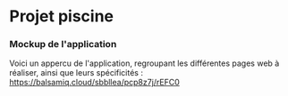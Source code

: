 # Projet piscine

### Mockup de l'application
 Voici un appercu de l'application, regroupant les différentes pages web à réaliser, ainsi que leurs spécificités : 
 https://balsamiq.cloud/sbbllea/pcp8z7j/rEFC0

